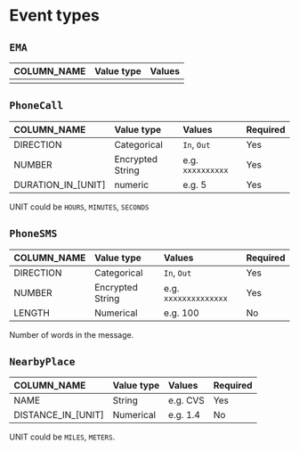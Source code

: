 # Event types

## `EMA`

| COLUMN\_NAME | Value type | Values |
| :--- | :--- | :--- |
|  |  |  |

## `PhoneCall`

| COLUMN\_NAME | Value type | Values | Required |
| :--- | :--- | :--- | :--- |
| DIRECTION | Categorical | `In`, `Out` | Yes |
| NUMBER | Encrypted String | e.g. `xxxxxxxxxx` | Yes |
| DURATION\_IN\_\[UNIT\] | numeric | e.g. 5 | Yes |

 UNIT could be `HOURS`, `MINUTES`, `SECONDS`

## `PhoneSMS`

| COLUMN\_NAME | Value type | Values | Required |
| :--- | :--- | :--- | :--- |
| DIRECTION | Categorical | `In`, `Out` | Yes |
| NUMBER | Encrypted String | e.g. `xxxxxxxxxxxxxx` | Yes |
| LENGTH | Numerical | e.g. 100 | No |

 Number of words in the message.

## `NearbyPlace`

| COLUMN\_NAME | Value type | Values | Required |
| :--- | :--- | :--- | :--- |
| NAME | String | e.g. CVS | Yes |
| DISTANCE\_IN\_\[UNIT\] | Numerical | e.g. 1.4 | No |

 UNIT could be `MILES`, `METERS`.

